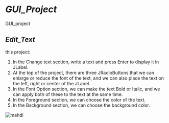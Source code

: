 # ***GUI_Project***  

GUI_project  

## *Edit_Text*  
this project:
1. In the Change text section, write a text and press Enter to display it in JLabel.
2. At the top of the project, there are three JRadioButtons that we can enlarge or reduce the font of the text, and we can also place the text on the left, right or center of the JLabel.
3. In the Font Option section, we can make the text Bold or Italic, and we can apply both of these to the text at the same time.
4. In the Foreground section, we can choose the color of the text.
5. In the Background section, we can choose the background color.  

![mahdi](https://user-images.githubusercontent.com/108512164/185474864-5a3dc198-3c8b-4e47-846c-55237dc81266.PNG)
